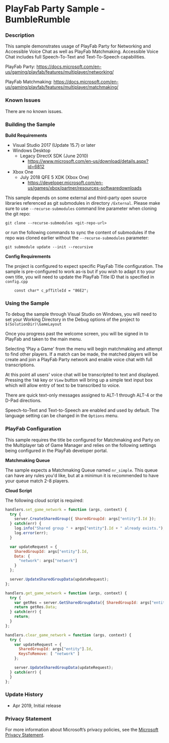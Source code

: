 # PlayFab Party Sample - BumbleRumble

### Description

This sample demonstrates usage of PlayFab Party for Networking and Accessible Voice Chat as well as PlayFab Matchmaking.  Accessible Voice Chat includes full Speech-To-Text and Text-To-Speech capabilities.

PlayFab Party: https://docs.microsoft.com/en-us/gaming/playfab/features/multiplayer/networking/

PlayFab Matchmaking: https://docs.microsoft.com/en-us/gaming/playfab/features/multiplayer/matchmaking/

### Known Issues
 
There are no known issues.
 
### Building the Sample
 
**Build Requirements**
 - Visual Studio 2017 (Update 15.7) or later
 - Windows Desktop
   - Legacy DirectX SDK (June 2010)
     - https://www.microsoft.com/en-us/download/details.aspx?id=6812
 - Xbox One
   - July 2018 QFE 5 XDK (Xbox One)
     - https://developer.microsoft.com/en-us/games/xbox/partner/resources-softwaredownloads
  
This sample depends on some external and third-party open source libraries referenced as git submodules in directory `/External`. Please make sure to use `--recurse-submodules` command line parameter when cloning the git repo:
```
git clone --recurse-submodules <git-repo-url>
```
or run the following commands to sync the content of submodules if the repo was cloned earlier without the `--recurse-submodules` parameter:

```
git submodule update --init --recursive
```

**Config Requirements**
   
 The project is configured to expect specific PlayFab Title configuration.  The sample is pre-configured to work as-is but if you wish to adapt it to your own title, you will need to update the PlayFab Title ID that is specified in `config.cpp`
```
    const char* c_pfTitleId = "86E2";
```    
   
### Using the Sample

To debug the sample through Visual Studio on Windows, you will need to set your Working Directory in the Debug options of the project to `$(SolutionDir)\GameLayout`

Once you progress past the welcome screen, you will be signed in to PlayFab and taken to the main menu.

Selecting 'Play a Game' from the menu will begin matchmaking and attempt to find other players. If a match can be made, the matched players will be create and join a PlayFab Party network and enable voice chat with full transcriptions.

At this point all users' voice chat will be transcripted to text and displayed.  Pressing the `TAB` key or `View` button will bring up a simple text input box which will allow entry of text to be transcribed to voice.

There are quick text-only messages assigned to ALT-1 through ALT-4 or the D-Pad directions.

Speech-to-Text and Text-to-Speech are enabled and used by default.  The language setting can be changed in the `Options` menu.

### PlayFab Configuration

This sample requires the title be configured for Matchmaking and Party on the Multiplayer tab of Game Manager and relies on the following settings being configured in the PlayFab developer portal.

**Matchmaking Queue**

The sample expects a Matchmaking Queue named `nr_simple`.  This queue can have any rules you'd like, but at a minimun it is recommended to have your queue match 2-8 players.

**Cloud Script**

The following cloud script is required:

```javascript
handlers.set_game_network = function (args, context) {
  try {
    server.CreateSharedGroup({ SharedGroupId: args["entity"].Id });
  } catch(err) {
    log.info("Shared group " + args["entity"].Id + " already exists.");
    log.error(err);
  }

  var updateRequest = {
    SharedGroupId: args["entity"].Id,
    Data: {
      "network": args["network"]
    }
  };

  server.UpdateSharedGroupData(updateRequest);
};

handlers.get_game_network = function (args, context) {
  try {
    var getRes = server.GetSharedGroupData({ SharedGroupId: args["entity"].Id });
    return getRes.Data;
  } catch(err) {
    return;
  }
};

handlers.clear_game_network = function (args, context) {
  try {
    var updateRequest = {
      SharedGroupId: args["entity"].Id,
      KeysToRemove: [ "network" ]
    };

    server.UpdateSharedGroupData(updateRequest);
  } catch(err) {
  }
};
```
 
### Update History

 - Apr 2019, Initial release

### Privacy Statement

For more information about Microsoft’s privacy policies, see the [Microsoft Privacy Statement](https://privacy.microsoft.com/en-us/privacystatement/).
